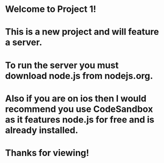 # Welcome to Project 1!
# This is a new project and will feature a server.
# To run the server you must download node.js from nodejs.org.
# Also if you are on ios then I would recommend you use CodeSandbox as it features node.js for free and is already installed.
# Thanks for viewing!
